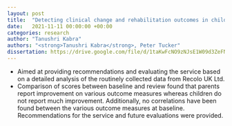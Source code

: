 ```yaml
---
layout: post
title:  "Detecting clinical change and rehabilitation outcomes in children with acquired brain injury: A service evaluation within Recolo UK LTD."
date:   2021-11-11 00:00:00 +00:00
categories: research
author: "Tanushri Kabra"
authors: "<strong>Tanushri Kabra</strong>, Peter Tucker"
dissertation: https://drive.google.com/file/d/1taKwFcNO9zNJsE1W09d3ZeFNvp3wekxd/view
---
```

* Aimed at providing recommendations and evaluating the service based on a detailed analysis of the
routinely collected data from Recolo UK Ltd.
* Comparison of scores between baseline and review found that parents report improvement on various outcome measures whereas children do not report much improvement. Additionally, no correlations have been found between the various outcome measures at baseline. Recommendations for
the service and future evaluations were provided.
